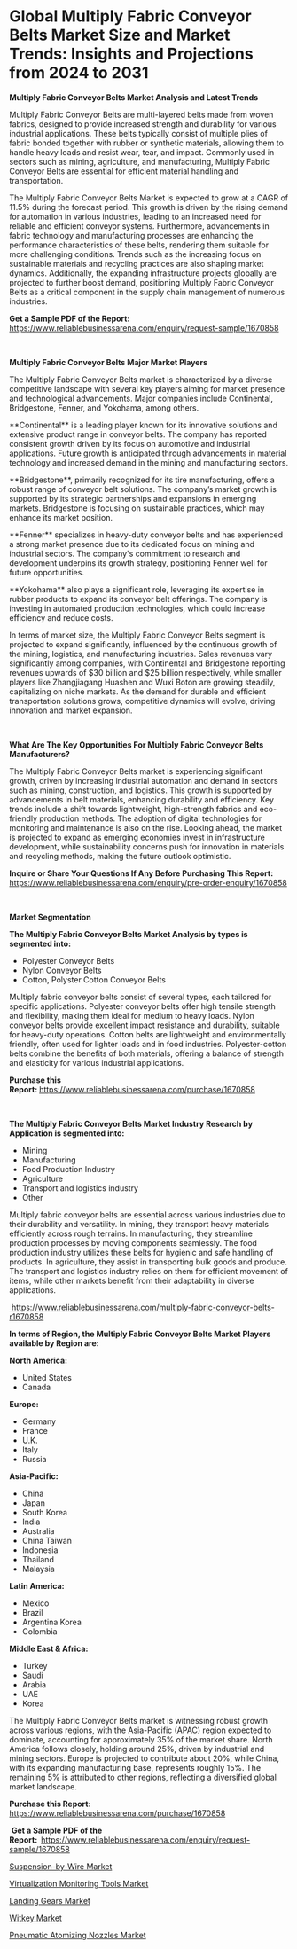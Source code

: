 <p><h1>Global Multiply Fabric Conveyor Belts Market Size and Market Trends: Insights and Projections from 2024 to 2031</h1></p><p><strong>Multiply Fabric Conveyor Belts Market Analysis and Latest Trends</strong></p>
<p><p>Multiply Fabric Conveyor Belts are multi-layered belts made from woven fabrics, designed to provide increased strength and durability for various industrial applications. These belts typically consist of multiple plies of fabric bonded together with rubber or synthetic materials, allowing them to handle heavy loads and resist wear, tear, and impact. Commonly used in sectors such as mining, agriculture, and manufacturing, Multiply Fabric Conveyor Belts are essential for efficient material handling and transportation.</p><p>The Multiply Fabric Conveyor Belts Market is expected to grow at a CAGR of 11.5% during the forecast period. This growth is driven by the rising demand for automation in various industries, leading to an increased need for reliable and efficient conveyor systems. Furthermore, advancements in fabric technology and manufacturing processes are enhancing the performance characteristics of these belts, rendering them suitable for more challenging conditions. Trends such as the increasing focus on sustainable materials and recycling practices are also shaping market dynamics. Additionally, the expanding infrastructure projects globally are projected to further boost demand, positioning Multiply Fabric Conveyor Belts as a critical component in the supply chain management of numerous industries.</p></p>
<p><strong>Get a Sample PDF of the Report:&nbsp;</strong> <a href="https://www.reliablebusinessarena.com/enquiry/request-sample/1670858?utm_campaign=1331&utm_medium=2&utm_source=Github&utm_content=ia&utm_term=09102024&utm_id=multiply-fabric-conveyor-belts">https://www.reliablebusinessarena.com/enquiry/request-sample/1670858</a></p>
<p>&nbsp;</p>
<p><strong>Multiply Fabric Conveyor Belts Major Market Players</strong></p>
<p><p>The Multiply Fabric Conveyor Belts market is characterized by a diverse competitive landscape with several key players aiming for market presence and technological advancements. Major companies include Continental, Bridgestone, Fenner, and Yokohama, among others.</p><p>**Continental** is a leading player known for its innovative solutions and extensive product range in conveyor belts. The company has reported consistent growth driven by its focus on automotive and industrial applications. Future growth is anticipated through advancements in material technology and increased demand in the mining and manufacturing sectors.</p><p>**Bridgestone**, primarily recognized for its tire manufacturing, offers a robust range of conveyor belt solutions. The company’s market growth is supported by its strategic partnerships and expansions in emerging markets. Bridgestone is focusing on sustainable practices, which may enhance its market position.</p><p>**Fenner** specializes in heavy-duty conveyor belts and has experienced a strong market presence due to its dedicated focus on mining and industrial sectors. The company's commitment to research and development underpins its growth strategy, positioning Fenner well for future opportunities.</p><p>**Yokohama** also plays a significant role, leveraging its expertise in rubber products to expand its conveyor belt offerings. The company is investing in automated production technologies, which could increase efficiency and reduce costs.</p><p>In terms of market size, the Multiply Fabric Conveyor Belts segment is projected to expand significantly, influenced by the continuous growth of the mining, logistics, and manufacturing industries. Sales revenues vary significantly among companies, with Continental and Bridgestone reporting revenues upwards of $30 billion and $25 billion respectively, while smaller players like Zhangjiagang Huashen and Wuxi Boton are growing steadily, capitalizing on niche markets. As the demand for durable and efficient transportation solutions grows, competitive dynamics will evolve, driving innovation and market expansion.</p></p>
<p>&nbsp;</p>
<p><strong>What Are The Key Opportunities For Multiply Fabric Conveyor Belts Manufacturers?</strong></p>
<p><p>The Multiply Fabric Conveyor Belts market is experiencing significant growth, driven by increasing industrial automation and demand in sectors such as mining, construction, and logistics. This growth is supported by advancements in belt materials, enhancing durability and efficiency. Key trends include a shift towards lightweight, high-strength fabrics and eco-friendly production methods. The adoption of digital technologies for monitoring and maintenance is also on the rise. Looking ahead, the market is projected to expand as emerging economies invest in infrastructure development, while sustainability concerns push for innovation in materials and recycling methods, making the future outlook optimistic.</p></p>
<p><strong>Inquire or Share Your Questions If Any Before Purchasing This Report:</strong> <a href="https://www.reliablebusinessarena.com/enquiry/pre-order-enquiry/1670858?utm_campaign=1331&utm_medium=2&utm_source=Github&utm_content=ia&utm_term=09102024&utm_id=multiply-fabric-conveyor-belts">https://www.reliablebusinessarena.com/enquiry/pre-order-enquiry/1670858</a></p>
<p>&nbsp;</p>
<p><strong>Market Segmentation</strong></p>
<p><strong>The Multiply Fabric Conveyor Belts Market Analysis by types is segmented into:</strong></p>
<p><ul><li>Polyester Conveyor Belts</li><li>Nylon Conveyor Belts</li><li>Cotton, Polyster Cotton Conveyor Belts</li></ul></p>
<p><p>Multiply fabric conveyor belts consist of several types, each tailored for specific applications. Polyester conveyor belts offer high tensile strength and flexibility, making them ideal for medium to heavy loads. Nylon conveyor belts provide excellent impact resistance and durability, suitable for heavy-duty operations. Cotton belts are lightweight and environmentally friendly, often used for lighter loads and in food industries. Polyester-cotton belts combine the benefits of both materials, offering a balance of strength and elasticity for various industrial applications.</p></p>
<p><strong>Purchase this Report:&nbsp;</strong><a href="https://www.reliablebusinessarena.com/purchase/1670858?utm_campaign=1331&utm_medium=2&utm_source=Github&utm_content=ia&utm_term=09102024&utm_id=multiply-fabric-conveyor-belts">https://www.reliablebusinessarena.com/purchase/1670858</a></p>
<p>&nbsp;</p>
<p><strong>The Multiply Fabric Conveyor Belts Market Industry Research by Application is segmented into:</strong></p>
<p><ul><li>Mining</li><li>Manufacturing</li><li>Food Production Industry</li><li>Agriculture</li><li>Transport and logistics industry</li><li>Other</li></ul></p>
<p><p>Multiply fabric conveyor belts are essential across various industries due to their durability and versatility. In mining, they transport heavy materials efficiently across rough terrains. In manufacturing, they streamline production processes by moving components seamlessly. The food production industry utilizes these belts for hygienic and safe handling of products. In agriculture, they assist in transporting bulk goods and produce. The transport and logistics industry relies on them for efficient movement of items, while other markets benefit from their adaptability in diverse applications.</p></p>
<p><a href="https://www.reliablebusinessarena.com/multiply-fabric-conveyor-belts-r1670858?utm_campaign=1331&utm_medium=2&utm_source=Github&utm_content=ia&utm_term=09102024&utm_id=multiply-fabric-conveyor-belts">&nbsp;https://www.reliablebusinessarena.com/multiply-fabric-conveyor-belts-r1670858</a></p>
<p><strong>In terms of Region, the Multiply Fabric Conveyor Belts Market Players available by Region are:</strong></p>
<p>
    <p> <strong> North America: </strong>
        <ul>
            <li>United States</li>
            <li>Canada</li>
        </ul>
        </p> 
    <p> <strong> Europe: </strong>
        <ul>
            <li>Germany</li>
            <li>France</li>
            <li>U.K.</li>
            <li>Italy</li>
            <li>Russia</li>
        </ul>
        </p> 
    <p> <strong> Asia-Pacific: </strong>
        <ul>
            <li>China</li>
            <li>Japan</li>
            <li>South Korea</li>
            <li>India</li>
            <li>Australia</li>
            <li>China Taiwan</li>
            <li>Indonesia</li>
            <li>Thailand</li>
            <li>Malaysia</li>
        </ul>
        </p> 
    <p> <strong> Latin America: </strong>
        <ul>
            <li>Mexico</li>
            <li>Brazil</li>
            <li>Argentina Korea</li>
            <li>Colombia</li>
        </ul>
        </p> 
    <p> <strong> Middle East & Africa: </strong>
        <ul>
            <li>Turkey</li>
            <li>Saudi</li>
            <li>Arabia</li>
            <li>UAE</li>
            <li>Korea</li>
        </ul>
    </p>
    </p>
<p><p>The Multiply Fabric Conveyor Belts market is witnessing robust growth across various regions, with the Asia-Pacific (APAC) region expected to dominate, accounting for approximately 35% of the market share. North America follows closely, holding around 25%, driven by industrial and mining sectors. Europe is projected to contribute about 20%, while China, with its expanding manufacturing base, represents roughly 15%. The remaining 5% is attributed to other regions, reflecting a diversified global market landscape.</p></p>
<p><strong>Purchase this Report: </strong><a href="https://www.reliablebusinessarena.com/purchase/1670858?utm_campaign=1331&utm_medium=2&utm_source=Github&utm_content=ia&utm_term=09102024&utm_id=multiply-fabric-conveyor-belts">https://www.reliablebusinessarena.com/purchase/1670858</a></p>
<p>&nbsp;<strong>Get a Sample PDF of the Report:&nbsp;&nbsp;</strong><a href="https://www.reliablebusinessarena.com/enquiry/request-sample/1670858?utm_campaign=1331&utm_medium=2&utm_source=Github&utm_content=ia&utm_term=09102024&utm_id=multiply-fabric-conveyor-belts">https://www.reliablebusinessarena.com/enquiry/request-sample/1670858</a></p>
<p><strong></strong></p>
<p><p><a href="https://github.com/joannesouthgate/Market-Research-Report-List-5/blob/main/suspension-by-wire-market.md?utm_campaign=1331&utm_medium=2&utm_source=Github&utm_content=ia&utm_term=09102024&utm_id=multiply-fabric-conveyor-belts">Suspension-by-Wire Market</a></p><p><a href="https://www.linkedin.com/pulse/virtualization-monitoring-tools-market-global-regional-i1urf?utm_campaign=1331&utm_medium=2&utm_source=Github&utm_content=ia&utm_term=09102024&utm_id=multiply-fabric-conveyor-belts">Virtualization Monitoring Tools Market</a></p><p><a href="https://www.linkedin.com/pulse/landing-gears-market-forecast-global-trends-analysis-from-2024-o1ihe?utm_campaign=1331&utm_medium=2&utm_source=Github&utm_content=ia&utm_term=09102024&utm_id=multiply-fabric-conveyor-belts">Landing Gears Market</a></p><p><a href="https://www.linkedin.com/pulse/future-innovation-global-witkey-market-growth-opportunities-sjfce?utm_campaign=1331&utm_medium=2&utm_source=Github&utm_content=ia&utm_term=09102024&utm_id=multiply-fabric-conveyor-belts">Witkey Market</a></p><p><a href="https://www.linkedin.com/pulse/global-pneumatic-atomizing-nozzles-nexus-sector-confluences-regional-lkeie?utm_campaign=1331&utm_medium=2&utm_source=Github&utm_content=ia&utm_term=09102024&utm_id=multiply-fabric-conveyor-belts">Pneumatic Atomizing Nozzles Market</a></p></p>